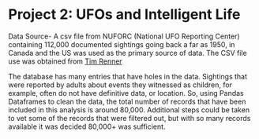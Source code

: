 # Project 2: UFOs and Intelligent Life

Data Source-  A csv file from NUFORC (National UFO Reporting Center) containing 112,000 documented sightings going back a far as 1950, in Canada and the US was used as the primary source of data.	  The CSV file use was obtained from [Tim Renner]( https://data.world/timothyrenner/ufo-sightings)

The database has many entries that have holes in the data. Sightings that were reported by adults about events they witnessed as children, for example, often do not have definitive data, or location.  So, using Pandas Dataframes to clean the data, the total number of records that have been included in this analysis is around 80,000.  Additional steps could be taken to vet some of the records that were filtered out, but with so many records available it was decided 80,000+ was sufficient.
